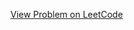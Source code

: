 [View Problem on LeetCode](https://leetcode.com/problems/calculate-score-after-performing-instructions/)